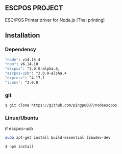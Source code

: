 ## ESCPOS PROJECT
ESC/POS Printer driver for Node.js (Thai printing)

## Installation

### Dependency
```bash
"node": v14.15.4
"npm": v6.14.10
"escpos": ^3.0.0-alpha.6,
"escpos-usb": ^3.0.0-alpha.4
"express": ^4.17.1
"iconv": ^3.0.0
```
### git
```bash
$ git clone https://github.com/pingpu007/nodeescpos
```

### Linux/Ubuntu
if escpos-usb 
```bash
sudo apt-get install build-essential libudev-dev
```
```bash
$ npm install
```

